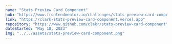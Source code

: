 ```yaml
---
name: "Stats Preview Card Component"
hub: "https://www.frontendmentor.io/challenges/stats-preview-card-component-8JqbgoU62/hub"
link: "https://clark-stats-preview-card-component.vercel.app"
repository: "https://www.github.com/clakr/stats-preview-card-component"
dateStarted: "May 18, 2023"
img: "../../assets/stats-preview-card-component.png"
---
```

